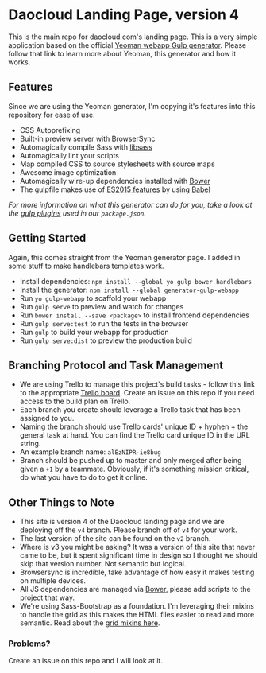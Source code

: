 # Daocloud Landing Page, version 4

This is the main repo for daocloud.com's landing page. This is a very simple application based on the official [Yeoman webapp Gulp generator](https://github.com/yeoman/generator-gulp-webapp). Please follow that link to learn more about Yeoman, this generator and how it works.

## Features

Since we are using the Yeoman generator, I'm copying it's features into this repository for ease of use.

* CSS Autoprefixing
* Built-in preview server with BrowserSync
* Automagically compile Sass with [libsass](http://libsass.org)
* Automagically lint your scripts
* Map compiled CSS to source stylesheets with source maps
* Awesome image optimization
* Automagically wire-up dependencies installed with [Bower](http://bower.io)
* The gulpfile makes use of [ES2015 features](https://babeljs.io/docs/learn-es2015/) by using [Babel](https://babeljs.io)

*For more information on what this generator can do for you, take a look at the [gulp plugins](app/templates/_package.json) used in our `package.json`.*

## Getting Started

Again, this comes straight from the Yeoman generator page. I added in some stuff to make handlebars templates work.

- Install dependencies: `npm install --global yo gulp bower handlebars`
- Install the generator: `npm install --global generator-gulp-webapp`
- Run `yo gulp-webapp` to scaffold your webapp
- Run `gulp serve` to preview and watch for changes
- Run `bower install --save <package>` to install frontend dependencies
- Run `gulp serve:test` to run the tests in the browser
- Run `gulp` to build your webapp for production
- Run `gulp serve:dist` to preview the production build

## Branching Protocol and Task Management

- We are using Trello to manage this project's build tasks - follow this link to the appropriate [Trello board](https://trello.com/b/Tn0C3KcI). Create an issue on this repo if you need access to the build plan on Trello.
- Each branch you create should leverage a Trello task that has been assigned to you.
- Naming the branch should use Trello cards' unique ID + hyphen + the general task at hand. You can find the Trello card unique ID in the URL string.
- An example branch name: `alEzNIPR-ie8bug`
- Branch should be pushed up to master and only merged after being given a `+1` by a teammate. Obviously, if it's something mission critical, do what you have to do to get it online.

## Other Things to Note

- This site is version 4 of the Daocloud landing page and we are deploying off the `v4` branch. Please branch off of `v4` for your work.
- The last version of the site can be found on the `v2` branch.
- Where is v3 you might be asking? It was a version of this site that never came to be, but it spent significant time in design so I thought we should skip that version number. Not semantic but logical.
- Browsersync is incredible, take advantage of how easy it makes testing on multiple devices.
- All JS dependencies are managed via [Bower](http://bower.io), please add scripts to the project that way.
- We're using Sass-Bootstrap as a foundation. I'm leveraging their mixins to handle the grid as this makes the HTML files easier to read and more semantic. Read about the [grid mixins here](https://github.com/twbs/bootstrap-sass/blob/master/assets/stylesheets/bootstrap/mixins/_grid.scss).

### Problems?

Create an issue on this repo and I will look at it.
